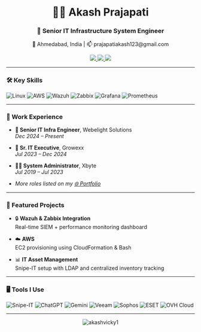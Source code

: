 <h1 align="center">👨‍💻 Akash Prajapati</h1>
<h3 align="center">🚀 Senior IT Infrastructure System Engineer</h3>
<p align="center">📍 Ahmedabad, India | 📫 prajapatiakash123@gmail.com</p>

<p align="center">
  <a href="https://www.linkedin.com/in/akash-prajapati-b74905164" target="_blank">
    <img src="https://img.shields.io/badge/LinkedIn-0A66C2?style=for-the-badge&logo=linkedin&logoColor=white" />
  </a>
  <a href="[https://akashvicky1.github.io](https://akashvicky1.github.io/akash-portfolio/)" target="_blank">
    <img src="https://img.shields.io/badge/🌐 Portfolio-Visit-blue?style=for-the-badge" />
  </a>
  <a href="mailto:prajapatiakash123@gmail.com">
    <img src="https://img.shields.io/badge/Email-Me-D14836?style=for-the-badge&logo=gmail&logoColor=white" />
  </a>
</p>

---

### 🛠️ Key Skills

![Linux](https://img.shields.io/badge/Linux-000?style=flat&logo=linux&logoColor=white)
![AWS](https://img.shields.io/badge/AWS-232F3E?style=flat&logo=amazon-aws&logoColor=white)
![Wazuh](https://img.shields.io/badge/Wazuh-005BAC?style=flat&logoColor=white)
![Zabbix](https://img.shields.io/badge/Zabbix-DC382D?style=flat&logo=zabbix&logoColor=white)
![Grafana](https://img.shields.io/badge/Grafana-F46800?style=flat&logo=grafana&logoColor=white)
![Prometheus](https://img.shields.io/badge/Prometheus-E6522C?style=flat&logo=prometheus&logoColor=white)

---

### 💼 Work Experience

- **💼 Senior IT Infra Engineer**, Webelight Solutions  
  _Dec 2024 – Present_

- **💼 Sr. IT Executive**, Growexx  
  _Jul 2023 – Dec 2024_

- **🧑‍💻 System Administrator**, Xbyte  
  _Jul 2019 – Jul 2023_

- _More roles listed on my [🌐 Portfolio](https://akashvicky1.github.io)_

---

### 📁 Featured Projects

- 🔒 **Wazuh & Zabbix Integration**  
  Real-time SIEM + performance monitoring dashboard

- ☁️ **AWS**  
  EC2 provisioning using CloudFormation & Bash

- 📊 **IT Asset Management**  
  Snipe-IT setup with LDAP and centralized inventory tracking

---

### 🖥️ Tools I Use

![Snipe-IT](https://img.shields.io/badge/Snipe--IT-222?style=flat&logo=data&logoColor=white)
![ChatGPT](https://img.shields.io/badge/ChatGPT-10A37F?style=flat&logo=openai&logoColor=white)
![Gemini](https://img.shields.io/badge/Google%20Gemini-4285F4?style=flat&logo=google&logoColor=white)
![Veeam](https://img.shields.io/badge/Veeam-53B848?style=flat&logoColor=white)
![Sophos](https://img.shields.io/badge/Sophos-F1F1F1?style=flat&logoColor=black)
![ESET](https://img.shields.io/badge/ESET-0087C1?style=flat&logoColor=white)
![OVH Cloud](https://img.shields.io/badge/OVH%20Cloud-123F6D?style=flat&logoColor=white)

---

<p align="center">
  <img src="https://komarev.com/ghpvc/?username=akashvicky1&label=Profile%20Views&color=0e75b6&style=flat" alt="akashvicky1" />
</p>
